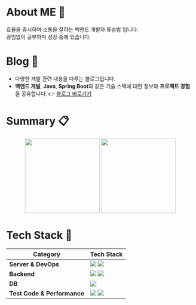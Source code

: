 # About ME 👋 
효율을 중시하며 소통을 잘하는 백엔드 개발자 류승범 입니다. <br>
끊임없이 공부하며 성장 중에 있습니다.

# Blog 🏫
* 다양한 개발 관련 내용을 다루는 블로그입니다.
* **백엔드 개발**, **Java**, **Spring Boot**와 같은 기술 스택에 대한 정보와 **프로젝트 경험**을 공유합니다.
👉 [블로그 바로가기](https://w-llama.tistory.com/)
<!--
**W-llama/W-llama** is a ✨ _special_ ✨ repository because its `README.md` (this file) appears on your GitHub profile.

Here are some ideas to get you started:

- 🔭 I’m currently working on ...
- 🌱 I’m currently learning ...
- 👯 I’m looking to collaborate on ...
- 🤔 I’m looking for help with ...
- 💬 Ask me about ...
- 📫 How to reach me: ...
- 😄 Pronouns: ...
- ⚡ Fun fact: ...
-->
# Summary 📋

<div align="center">
    <img src="https://github-readme-stats.vercel.app/api/top-langs/?username=W-llama&layout=donut" style="height: 200px;">
    <img src="https://github-readme-stats.vercel.app/api?username=W-llama&show_icons=true" style="height: 200px;">
</div>

# Tech Stack 🔭
  
| **Category**               | **Tech Stack**                                                                                                                                                                                              |
|----------------------------|--------------------------------------------------------------------------------------------------------------------------------------------------------------------------------------------------------------|
| **Server & DevOps**        | <img src="https://img.shields.io/badge/AWS-232F3E?style=for-the-badge&logo=amazonwebservices&logoColor=white"> <img src="https://img.shields.io/badge/docker-2496ED?style=for-the-badge&logo=docker&logoColor=white">    |
| **Backend**                | <img src="https://img.shields.io/badge/java-007396?style=for-the-badge&logo=OpenJDK&logoColor=white"> <img src="https://img.shields.io/badge/springboot-6DB33F?style=for-the-badge&logo=springboot&logoColor=white">   |
| **DB**                     | <img src="https://img.shields.io/badge/mysql-4479A1?style=for-the-badge&logo=mysql&logoColor=white"> |
| **Test Code & Performance**| <img src="https://img.shields.io/badge/Mockito-47A248?style=for-the-badge&logo=Mockito&logoColor=white"> <img src="https://img.shields.io/badge/JMeter-D22128?style=for-the-badge&logo=ApacheJMeter&logoColor=white"> |                                                                                                      |








